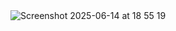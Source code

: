 <img alt="Screenshot 2025-06-14 at 18 55 19" src="https://github.com/user-attachments/assets/e65f34d2-7592-4558-858d-7c32b1669ecc" />
